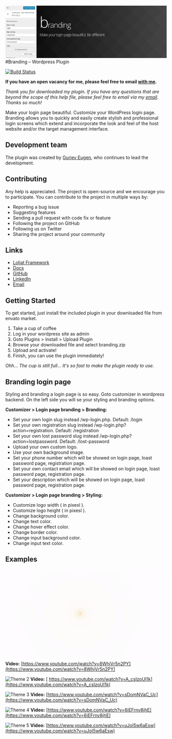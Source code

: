 ![Branding](/promo/banner-1544x500.png)
#Branding – Wordpress Plugin

[![Build Status](https://travis-ci.org/lolitaframework/branding.svg?branch=master)](https://travis-ci.org/lolitaframework/branding)

**If you have an open vacancy for me, please feel free to email [with me](mailto:eugen.guriev@lolitaframework.com).**

*Thank you for downloaded my plugin. If you have any questions that are beyond the scope of this help file, please feel free to email via my [email](mailto:eugen.guriev@lolitaframework.com). Thanks so much!*

Make your login page beautiful. Customize your WordPress login page. Branding allows you to quickly and easily create stylish and professional login screens which extend and incorporate the look and feel of the host website and/or the target management interface.

## Development team

The plugin was created by [Guriev Eugen](mailto:eugen.guriev@lolitaframework.com), who continues to lead the development.

## Contributing

Any help is appreciated. The project is open-source and we encourage you to participate. You can contribute to the project in multiple ways by:

* Reporting a bug issue
* Suggesting features
* Sending a pull request with code fix or feature
* Following the project on GitHub
* Following us on Twitter
* Sharing the project around your community

## Links

* [Loliat Framework](http://lolitaframework.com)
* [Docs](http://lolitaframework.com/2016/11/24/lolita-framework/)
* [GitHub](https://github.com/gcofficial)
* [LinkedIn](https://www.linkedin.com/in/eugen-gurev-17231497/)
* [Email](mailto:eugen.guriev@lolitaframework.com)


## Getting Started

To get started, just install the included plugin in your downloaded file from envato market.

1. Take a cup of coffee
2. Log in your wordpress site as admin
3. Goto Plugins > Install > Upload Plugin
4. Browse your downloaded file and select branding.zip
5. Upload and activate!
6. Finish, you can use the plugin immediately!

*Ohh... The cup is still full... It's so fast to make the plugin ready to use.*

## Branding login page
Styling and branding a login page is so easy. Goto customizer in wordpress backend. On the left side you will se your styling and branding options.

**Customizer > Login page branding > Branding:**

* Set your own login slug instead /wp-login.php. Default: /login
* Set your own registration slug instead /wp-login.php?action=registration. Default: /registration
* Set your own lost password slug instead /wp-login.php?action=lostpassword. Default: /lost-password
* Upload your own custom logo.
* Use your own background image.
* Set your phone number which will be showed on login page, loast password page, registration page.
* Set your own contact email which will be showed on login page, loast password page, registration page.
* Set your description which will be showed on login page, loast password page, registration page.

**Customizer > Login page branding > Styling:**

* Customize logo width ( in pixesl ).
* Customize logo height ( in pixesl ).
* Change background color.
* Change text color.
* Change hover effect color.
* Change border color.
* Change input background color.
* Change input text color.

## Examples
![Theme 1](/promo/theme1.gif)
**Video:** [https://www.youtube.com/watch?v=8WhjVr5n2PY](https://www.youtube.com/watch?v=8WhjVr5n2PY)


![Theme 2](/promo/theme2.gif)
**Video:** [ https://www.youtube.com/watch?v=A_csIzoUI1k](https://www.youtube.com/watch?v=A_csIzoUI1k)

![Theme 3](/promo/theme3.gif)
**Video:** [https://www.youtube.com/watch?v=sDomNVaC_Uc](https://www.youtube.com/watch?v=sDomNVaC_Uc)

![Theme 4](/promo/theme4.gif)
**Video:** [https://www.youtube.com/watch?v=6iEFrnv8jhE](https://www.youtube.com/watch?v=6iEFrnv8jhE)

![Theme 5](/promo/theme5.gif)
**Video:** [https://www.youtube.com/watch?v=uJoI5w6aEsw](https://www.youtube.com/watch?v=uJoI5w6aEsw)
